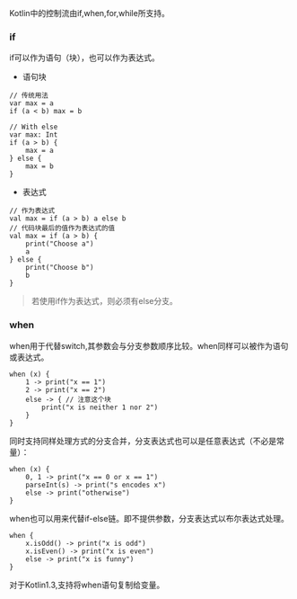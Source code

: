 
Kotlin中的控制流由if,when,for,while所支持。

### if
if可以作为语句（块），也可以作为表达式。
* 语句块
```
// 传统用法
var max = a 
if (a < b) max = b

// With else 
var max: Int
if (a > b) {
    max = a
} else {
    max = b
}
```

* 表达式
```
// 作为表达式
val max = if (a > b) a else b
// 代码块最后的值作为表达式的值
val max = if (a > b) {
    print("Choose a")
    a
} else {
    print("Choose b")
    b
}
```
> 若使用if作为表达式，则必须有else分支。

### when
when用于代替switch,其参数会与分支参数顺序比较。when同样可以被作为语句或表达式。
```
when (x) {
    1 -> print("x == 1")
    2 -> print("x == 2")
    else -> { // 注意这个块
        print("x is neither 1 nor 2")
    }
}
```
同时支持同样处理方式的分支合并，分支表达式也可以是任意表达式（不必是常量）：
```
when (x) {
    0, 1 -> print("x == 0 or x == 1")
    parseInt(s) -> print("s encodes x")
    else -> print("otherwise")
}
```
when也可以用来代替if-else链。即不提供参数，分支表达式以布尔表达式处理。
```
when {
    x.isOdd() -> print("x is odd")
    x.isEven() -> print("x is even")
    else -> print("x is funny")
}
```
对于Kotlin1.3,支持将when语句复制给变量。


